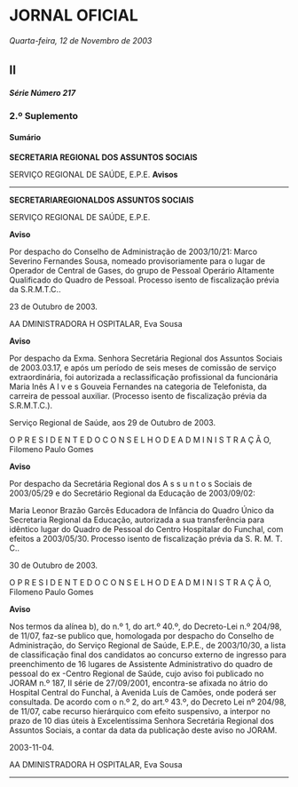 # JORNAL OFICIAL

###### Quarta-feira, 12 de Novembro de 2003

## II

##### Série Número 217

### **2.º Suplemento**

#### **Sumário**

**SECRETARIA REGIONAL DOS ASSUNTOS SOCIAIS**


SERVIÇO REGIONAL DE SAÚDE, E.P.E.
**Avisos**




---

**SECRETARIAREGIONALDOS ASSUNTOS SOCIAIS**


SERVIÇO REGIONAL DE SAÚDE, E.P.E.


**Aviso**


Por despacho do Conselho de Administração de
2003/10/21:
Marco Severino Fernandes Sousa, nomeado provisoriamente
para o lugar de Operador de Central de Gases, do grupo de
Pessoal Operário Altamente Qualificado do Quadro de Pessoal.
Processo isento de fiscalização prévia da S.R.M.T.C..


23 de Outubro de 2003.


AA DMINISTRADORA H OSPITALAR, Eva Sousa


**Aviso**


Por despacho da Exma. Senhora Secretária Regional dos
Assuntos Sociais de 2003.03.17, e após um período de seis
meses de comissão de serviço extraordinária, foi autorizada a
reclassificação profissional da funcionária Maria Inês A l v e s
Gouveia Fernandes na categoria de Telefonista, da carreira de
pessoal auxiliar.
(Processo isento de fiscalização prévia da S.R.M.T.C.).


Serviço Regional de Saúde, aos 29 de Outubro de 2003.


O P R E S I D E N T E D O C O N S E L H O D E A D M I N I S T R A Ç Ã O, Filomeno
Paulo Gomes


**Aviso**


Por despacho da Secretária Regional dos A s s u n t o s
Sociais de 2003/05/29 e do Secretário Regional da Educação
de 2003/09/02:



Maria Leonor Brazão Garcês Educadora de Infância do
Quadro Único da Secretaria Regional da Educação,
autorizada a sua transferência para idêntico lugar do Quadro
de Pessoal do Centro Hospitalar do Funchal, com efeitos a
2003/05/30.
Processo isento de fiscalização prévia da S. R. M. T. C..


30 de Outubro de 2003.


O P R E S I D E N T E D O C O N S E L H O D E A D M I N I S T R A Ç Ã O,
Filomeno Paulo Gomes


**Aviso**


Nos termos da alínea b), do n.º 1, do art.º 40.º, do Decreto-Lei
n.º 204/98, de 11/07, faz-se publico que, homologada por
despacho do Conselho de Administração, do Serviço
Regional de Saúde, E.P.E., de 2003/10/30, a lista de
classificação final dos candidatos ao concurso externo de
ingresso para preenchimento de 16 lugares de Assistente
Administrativo do quadro de pessoal do ex -Centro Regional
de Saúde, cujo aviso foi publicado no JORAM n.º 187, II
série de 27/09/2001, encontra-se afixada no átrio do Hospital
Central do Funchal, à Avenida Luís de Camões, onde poderá
ser consultada.
De acordo com o n.º 2, do art.º 43.º, do Decreto Lei nº
204/98, de 11/07, cabe recurso hierárquico com efeito
suspensivo, a interpor no prazo de 10 dias úteis à
Excelentíssima Senhora Secretária Regional dos Assuntos
Sociais, a contar da data da publicação deste aviso no
JORAM.


2003-11-04.


AA DMINISTRADORA H OSPITALAR, Eva Sousa




---
